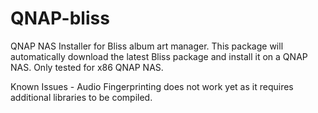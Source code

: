 # QNAP-bliss
QNAP  NAS Installer for Bliss album art  manager.
This package will automatically download the latest Bliss package and install it on a QNAP NAS.
Only tested for x86 QNAP NAS.

Known Issues - Audio Fingerprinting does not work yet as it requires additional libraries to be compiled.
